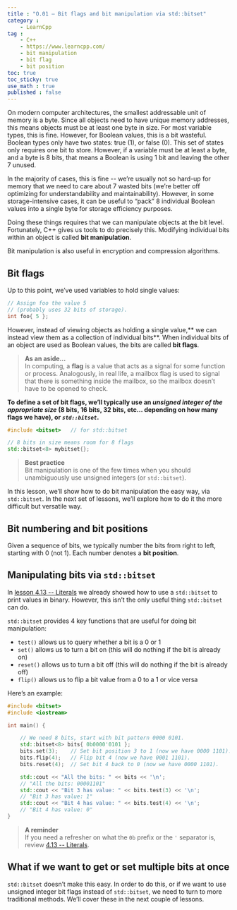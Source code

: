 ```yaml
---
title : "O.01 — Bit flags and bit manipulation via std::bitset"
category :
    - LearnCpp
tag : 
    - C++
    - https://www.learncpp.com/
    - bit manipulation
    - bit flag
    - bit position
toc: true  
toc_sticky: true 
use_math : true
published : false
---
```



On modern computer architectures, the smallest addressable unit of memory is a byte. Since all objects need to have unique memory addresses, this means objects must be at least one byte in size. For most variable types, this is fine. However, for Boolean values, this is a bit wasteful. Boolean types only have two states: true (1), or false (0). This set of states only requires one bit to store. However, if a variable must be at least a byte, and a byte is 8 bits, that means a Boolean is using 1 bit and leaving the other 7 unused.

In the majority of cases, this is fine -- we’re usually not so hard-up for memory that we need to care about 7 wasted bits (we’re better off optimizing for understandability and maintainability). However, in some storage-intensive cases, it can be useful to “pack” 8 individual Boolean values into a single byte for storage efficiency purposes.

Doing these things requires that we can manipulate objects at the bit level. Fortunately, C++ gives us tools to do precisely this. Modifying individual bits within an object is called **bit manipulation**.

Bit manipulation is also useful in encryption and compression algorithms.


## Bit flags

Up to this point, we’ve used variables to hold single values:

```c++
// Assign foo the value 5
// (probably uses 32 bits of storage).
int foo{ 5 };
```
However, instead of viewing objects as holding a single value,** we can instead view them as a collection of individual bits**. When individual bits of an object are used as Boolean values, the bits are called **bit flags**.


>**As an aside…**  
In computing, a **flag** is a value that acts as a signal for some function or process. Analogously, in real life, a mailbox flag is used to signal that there is something inside the mailbox, so the mailbox doesn’t have to be opened to check.

**To define a set of bit flags, we’ll typically use an *unsigned integer of the appropriate size* (8 bits, 16 bits, 32 bits, etc… depending on how many flags we have), or *`std::bitset`*.**

```c++
#include <bitset>   // for std::bitset

// 8 bits in size means room for 8 flags
std::bitset<8> mybitset{}; 
```

>**Best practice**  
Bit manipulation is one of the few times when you should unambiguously use unsigned integers (or `std::bitset`).

In this lesson, we’ll show how to do bit manipulation the easy way, via `std::bitset`. In the next set of lessons, we’ll explore how to do it the more difficult but versatile way.


## Bit numbering and bit positions

Given a sequence of bits, we typically number the bits from right to left, starting with 0 (not 1). Each number denotes a **bit position**.


## Manipulating bits via `std::bitset`

In [lesson 4.13 -- Literals](https://www.learncpp.com/cpp-tutorial/literals/) we already showed how to use a `std::bitset` to print values in binary. However, this isn’t the only useful thing `std::bitset` can do.

`std::bitset` provides 4 key functions that are useful for doing bit manipulation:

- `test()`  allows us to query whether a bit is a 0 or 1
- `set()`   allows us to turn a bit on (this will do nothing if the bit is already on)
- `reset()` allows us to turn a bit off (this will do nothing if the bit is already off)
- `flip()`  allows us to flip a bit value from a 0 to a 1 or vice versa

Here’s an example:

```c++
#include <bitset>
#include <iostream>

int main() {

    // We need 8 bits, start with bit pattern 0000 0101.
    std::bitset<8> bits{ 0b0000'0101 }; 
    bits.set(3);    // Set bit position 3 to 1 (now we have 0000 1101).
    bits.flip(4);   // Flip bit 4 (now we have 0001 1101).
    bits.reset(4);  // Set bit 4 back to 0 (now we have 0000 1101).

    std::cout << "All the bits: " << bits << '\n';
    // "All the bits: 00001101"
    std::cout << "Bit 3 has value: " << bits.test(3) << '\n';
    // "Bit 3 has value: 1"
    std::cout << "Bit 4 has value: " << bits.test(4) << '\n';
    // "Bit 4 has value: 0"
}
```

>**A reminder**  
If you need a refresher on what the `0b` prefix or the `'` separator is, review [4.13 -- Literals](https://www.learncpp.com/cpp-tutorial/literals/).


## What if we want to get or set multiple bits at once

`std::bitset` doesn’t make this easy. In order to do this, or if we want to use unsigned integer bit flags instead of `std::bitset`, we need to turn to more traditional methods. We’ll cover these in the next couple of lessons.

